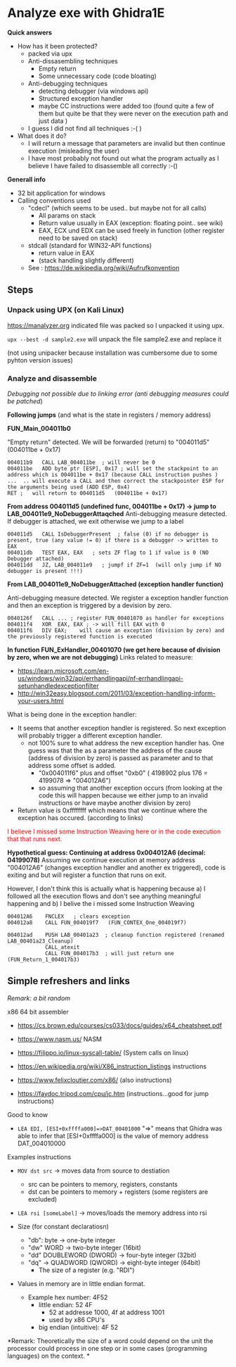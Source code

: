 # Analyze exe with Ghidra1E

**Quick answers**
- How has it been protected?
    - packed via upx
    - Anti-dissasembling techniques
        - Empty return
        - Some unnecessary code (code bloating)
    - Anti-debugging techniques
        - detecting debugger (via windows api)
        - Structured exception handler
        - maybe CC instructions were added too (found quite a few of them but quite be that they were never on the execution path and just data )
    - I guess I did not find all techniques :-( )
- What does it do?
    - I will return a message that parameters are invalid but then continue execution (misleading the user)
    - I have most probably not found out what the program actually as I believe I have failed to disassemble all correctly :-()



**Generall info**
- 32 bit application for windows
- Calling conventions used
    -  "cdecl" (which seems to be used.. but maybe not for all calls)
        - All params on stack
        - Return value usually in EAX (exception: floating point.. see wiki)
        - EAX, ECX und EDX can be used freely in function (other register need to be saved on stack)
    - stdcall (standard for WIN32-API functions)
        - return value in EAX
        - (stack handling slightly different)
    - See : https://de.wikipedia.org/wiki/Aufrufkonvention

## Steps

### Unpack using UPX (on Kali Linux)
https://manalyzer.org  indicated file was packed so I unpacked it using upx. 

`upx --best -d sample2.exe` will unpack the file sample2.exe and replace it

(not using unipacker because installation was cumbersome due to some pyhton version issues)

### Analyze and disassemble

*Debugging not possible due to linking error (anti debugging measures could be patched*)

**Following jumps** (and what is the state in registers / memory address)


**FUN_Main_004011b0**

"Empty return" detected. We will be forwarded (return) to "004011d5" (004011be + 0x17) 
```
004011b9   CALL LAB_004011be  ; will never be 0 
004011be   ADD byte ptr [ESP], 0x17 ; will set the stackpoint to an address which is 004011be + 0x17 (because CALL instruction pushes ) 
...  .. will execute a CALL and then correct the stackpointer ESP for the arguments being used (ADD ESP, 0x4)
RET ;   will return to 004011d5   (004011be + 0x17)

```

**From address 004011d5 (undefined func, 004011be + 0x17) -> jump to LAB_004011e9_NoDebuggerAttaqched**
Anti-debugging measure detected. If debugger is attached, we exit otherwise we jump to a label
```
004011d5   CALL IsDebuggerPresent  ; false (0) if no debugger is present, true (any value != 0) if there is a debugger -> written to EAX
004011db   TEST EAX, EAX   ; sets ZF flag to 1 if value is 0 (NO Debugger attached)
004011dd   JZ, LAB_004011e9   ; jumpf if ZF=1  (will only jump if NO debugger is present !!!)
```

**From LAB_004011e9_NoDebuggerAttached (exception handler function)**

Anti-debugging measure detected. We register a exception handler function and then an exception is triggered by a devision by zero.
```
0040126f   CALL ... ; register FUN_00401070 as handler for exceptions     
004011f4   XOR  EAX, EAX ; -> will fill EAX with 0
004011f6   DIV EAX;    will cause an exception (division by zero) and the previously registered function is executed
```

**In function FUN_ExHandler_00401070  (we get here because of division by zero, when we are not debugging)**
Links related to measure: 
- https://learn.microsoft.com/en-us/windows/win32/api/errhandlingapi/nf-errhandlingapi-setunhandledexceptionfilter 
-  http://win32easy.blogspot.com/2011/03/exception-handling-inform-your-users.html 

What is being done in the exception handler: 

- It seems that another exception handler is registered. So next exception will probably trigger a different exception handler. 
    - not 100% sure to what address the new exception handler has. One guess was that the as a parameter the address of the cause (address of division by zero) is passed as parameter and to that address some offset is added. 
        - "0x004011f6"  plus and offset "0xb0"  ( 4198902 plus
 176 = 4199078 => "004012A6")
        - so assuming that another exception occurs (from looking at the code this will happen because we either jump to an invalid instructions or have maybe another division by zero)
- Return value is 0xffffffff which means that we continue where the exception has occured. (according to links)

<span style="color:red">I believe I missed some Instruction Weaving here or in the code execution that that runs next. </span>


**Hypothetical guess: Continuing at address 0x004012A6 (decimal: 04199078)**
Assuming we continue execution at memory address "004012A6" (changes exception handler and another ex triggered), code is exiting and but will register a function that runs on exit. 

However, I don't think this is actually what is happening because a) I followed all the execution flows and don't see anything meaningful happening and b) I belive the i missed some Instruction Weaving

```
004012A6    FNCLEX   ; clears exception 
004012a8    CALL FUN_004019f7   (FUN_CONTEX_One_004019f7)

004012ad    PUSH LAB_00401a23  ; cleanup function registered (renamed LAB_00401a23_Cleanup)
            CALL_atexit
            CALL FUN_004017b3  ; will just return one (FUN_Return_1_004017b3)

```




## Simple refreshers and links

*Remark: a bit random*

x86 64 bit assembler 
- https://cs.brown.edu/courses/cs033/docs/guides/x64_cheatsheet.pdf 

- https://www.nasm.us/ NASM
- https://filippo.io/linux-syscall-table/ (System calls on linux)
- https://en.wikipedia.org/wiki/X86_instruction_listings instructions
- https://www.felixcloutier.com/x86/ (also instructions)
- https://faydoc.tripod.com/cpu/jc.htm  (instructions...good for jump instructions)


Good to know
- `LEA EDI, [ESI+0xffffa000]=>DAT_00401000`  "=>" means that Ghidra was able to infer that [ESI+0xffffa000] is the value of memory address DAT_004010000


Examples instructions
- `MOV dst src` -> moves data from source to destiation
    - src can be pointers to memory, registers, constants
    - dst can be pointers to memory + registers (some registers are excluded)
- `LEA rsi [someLabel]` -> moves/loads the memory address into rsi   

- Size (for constant declaratiosn)
    - "db": byte ->  one-byte integer
    - "dw"  WORD ->  two-byte integer (16bit)
    - "dd"  DOUBLEWORD (DWORD) -> four-byte integer (32bit)
    - "dq" -> QUADWORD (QWORD) -> eight-byte integer (64bit)
        - The size of a register (e.g. "RDI")
- Values in memory are in little endian format. 
    - Example hex number: 4F52 
        - little endian:  52 4F
            - 52 at addresse 1000, 4f at address 1001
            - used by x86 CPU's
        - big endian (intuitive):  4F 52


*Remark: Theoretically the size of a word could depend on the unit the processor could process in one step or in some cases (programming languages) on the context. * 

